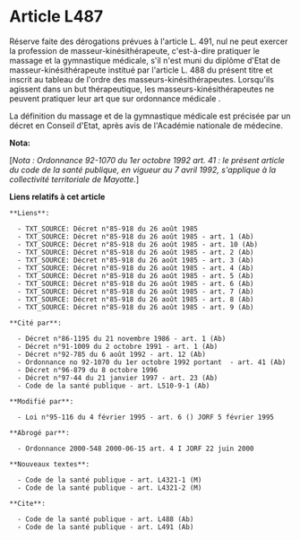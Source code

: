 # Article L487

Réserve faite des dérogations prévues à l'article L. 491, nul ne peut exercer la profession de masseur-kinésithérapeute,
c'est-à-dire pratiquer le massage et la gymnastique médicale, s'il n'est muni du diplôme d'Etat de masseur-kinésithérapeute
institué par l'article L. 488 du présent titre et inscrit au tableau de l'ordre des masseurs-kinésithérapeutes. Lorsqu'ils
agissent dans un but thérapeutique, les masseurs-kinésithérapeutes ne peuvent pratiquer leur art que sur ordonnance
médicale   . 

La définition du massage et de la gymnastique médicale est précisée par un décret en Conseil d'Etat, après avis de l'Académie
nationale de médecine.

**Nota:**

[*Nota : Ordonnance 92-1070 du 1er octobre 1992 art. 41 : le présent article du code de la santé publique, en vigueur au 7
avril 1992, s'applique à la collectivité territoriale de Mayotte.*]

**Liens relatifs à cet article**

	**Liens**:

	  - TXT_SOURCE: Décret n°85-918 du 26 août 1985
	  - TXT_SOURCE: Décret n°85-918 du 26 août 1985 - art. 1 (Ab)
	  - TXT_SOURCE: Décret n°85-918 du 26 août 1985 - art. 10 (Ab)
	  - TXT_SOURCE: Décret n°85-918 du 26 août 1985 - art. 2 (Ab)
	  - TXT_SOURCE: Décret n°85-918 du 26 août 1985 - art. 3 (Ab)
	  - TXT_SOURCE: Décret n°85-918 du 26 août 1985 - art. 4 (Ab)
	  - TXT_SOURCE: Décret n°85-918 du 26 août 1985 - art. 5 (Ab)
	  - TXT_SOURCE: Décret n°85-918 du 26 août 1985 - art. 6 (Ab)
	  - TXT_SOURCE: Décret n°85-918 du 26 août 1985 - art. 7 (Ab)
	  - TXT_SOURCE: Décret n°85-918 du 26 août 1985 - art. 8 (Ab)
	  - TXT_SOURCE: Décret n°85-918 du 26 août 1985 - art. 9 (Ab)

	**Cité par**:

	  - Décret n°86-1195 du 21 novembre 1986 - art. 1 (Ab)
	  - Décret n°91-1009 du 2 octobre 1991 - art. 1 (Ab)
	  - Décret n°92-785 du 6 août 1992 - art. 12 (Ab)
	  - Ordonnance no 92-1070 du 1er octobre 1992 portant  - art. 41 (Ab)
	  - Décret n°96-879 du 8 octobre 1996
	  - Décret n°97-44 du 21 janvier 1997 - art. 23 (Ab)
	  - Code de la santé publique - art. L510-9-1 (Ab)

	**Modifié par**:

	  - Loi n°95-116 du 4 février 1995 - art. 6 () JORF 5 février 1995

	**Abrogé par**:

	  - Ordonnance 2000-548 2000-06-15 art. 4 I JORF 22 juin 2000

	**Nouveaux textes**:

	  - Code de la santé publique - art. L4321-1 (M)
	  - Code de la santé publique - art. L4321-2 (M)

	**Cite**:

	  - Code de la santé publique - art. L488 (Ab)
	  - Code de la santé publique - art. L491 (Ab)
